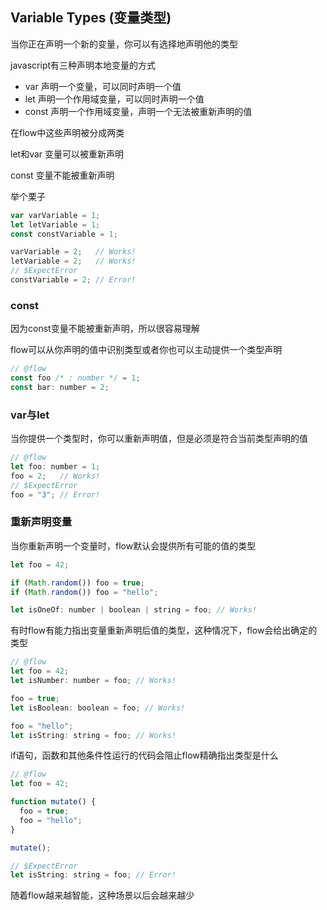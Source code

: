 ## Variable Types (变量类型)

当你正在声明一个新的变量，你可以有选择地声明他的类型

javascript有三种声明本地变量的方式

* var 声明一个变量，可以同时声明一个值
* let 声明一个作用域变量，可以同时声明一个值
* const 声明一个作用域变量，声明一个无法被重新声明的值

在flow中这些声明被分成两类

let和var 变量可以被重新声明

const 变量不能被重新声明

举个栗子

```javascript
var varVariable = 1;
let letVariable = 1;
const constVariable = 1;

varVariable = 2;   // Works!
letVariable = 2;   // Works!
// $ExpectError
constVariable = 2; // Error!
```

### const

因为const变量不能被重新声明，所以很容易理解

flow可以从你声明的值中识别类型或者你也可以主动提供一个类型声明

```javascript
// @flow
const foo /* : number */ = 1;
const bar: number = 2;
```

### var与let

当你提供一个类型时，你可以重新声明值，但是必须是符合当前类型声明的值

```javascript
// @flow
let foo: number = 1;
foo = 2;   // Works!
// $ExpectError
foo = "3"; // Error!
```

### 重新声明变量

当你重新声明一个变量时，flow默认会提供所有可能的值的类型

```javascript
let foo = 42;

if (Math.random()) foo = true;
if (Math.random()) foo = "hello";

let isOneOf: number | boolean | string = foo; // Works!
```

有时flow有能力指出变量重新声明后值的类型，这种情况下，flow会给出确定的类型

```javascript
// @flow
let foo = 42;
let isNumber: number = foo; // Works!

foo = true;
let isBoolean: boolean = foo; // Works!

foo = "hello";
let isString: string = foo; // Works!
```

if语句，函数和其他条件性运行的代码会阻止flow精确指出类型是什么

```javascript
// @flow
let foo = 42;

function mutate() {
  foo = true;
  foo = "hello";
}

mutate();

// $ExpectError
let isString: string = foo; // Error!
```

随着flow越来越智能，这种场景以后会越来越少